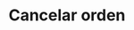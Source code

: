 ---
title: Cancelar orden
excerpt: Cancela una orden de pago no pagada
api:
  file: hotelpay.json
  operationId: deleteOrder
deprecated: false
hidden: false
metadata:
  title: ''
  description: ''
  robots: index
next:
  description: ''
---
